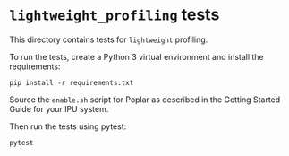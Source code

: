 # `lightweight_profiling` tests

This directory contains tests for `lightweight` profiling.

To run the tests, create a Python 3 virtual environment and install the
requirements:

    pip install -r requirements.txt

Source the `enable.sh` script for Poplar as described in the Getting Started
Guide for your IPU system.

Then run the tests using pytest:

    pytest
